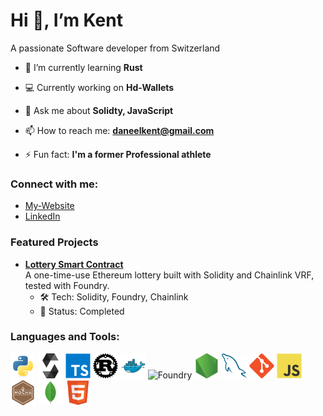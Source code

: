 # Hi 👋, I’m Kent

A passionate Software developer from Switzerland

- 🌱 I’m currently learning **Rust**

- 💻 Currently working on **Hd-Wallets**

- 💬 Ask me about **Solidty, JavaScript**

- 📫 How to reach me: **daneelkent@gmail.com**

- ⚡ Fun fact: **I'm a former Professional athlete**

### Connect with me:

- [My-Website](https://kent-daneel.vercel.app/)
- [LinkedIn](https://www.linkedin.com/in/kent-daneel-7639832a7/)

### Featured Projects

- **[Lottery Smart Contract](https://github.com/Springbock99/lottery)**  
  A one-time-use Ethereum lottery built with Solidity and Chainlink VRF, tested with Foundry.
  - 🛠️ Tech: Solidity, Foundry, Chainlink
  - 🌟 Status: Completed

### Languages and Tools:

<img src="https://raw.githubusercontent.com/devicons/devicon/master/icons/python/python-original.svg" alt="Python" width="40" height="40"/> <img src="https://raw.githubusercontent.com/devicons/devicon/master/icons/solidity/solidity-original.svg" alt="Solidity" width="40" height="40"/> <img src="https://raw.githubusercontent.com/devicons/devicon/master/icons/typescript/typescript-original.svg" alt="TypeScript" width="40" height="40"/> <img src="https://raw.githubusercontent.com/devicons/devicon/master/icons/rust/rust-plain.svg" alt="Rust" width="40" height="40"/> <img src="https://raw.githubusercontent.com/devicons/devicon/master/icons/docker/docker-original.svg" alt="Docker" width="40" height="40"/> <img src="https://raw.githubusercontent.com/foundry-rs/foundry/master/assets/foundry-logo.svg" alt="Foundry" width="40" height="40"/> <img src="https://raw.githubusercontent.com/devicons/devicon/master/icons/nodejs/nodejs-original.svg" alt="Node.js" width="40" height="40"/> <img src="https://raw.githubusercontent.com/devicons/devicon/master/icons/mysql/mysql-original.svg" alt="MySQL" width="40" height="40"/> <img src="https://raw.githubusercontent.com/devicons/devicon/master/icons/git/git-original.svg" alt="Git" width="40" height="40"/> <img src="https://raw.githubusercontent.com/devicons/devicon/master/icons/javascript/javascript-original.svg" alt="JavaScript" width="40" height="40"/> <img src="https://raw.githubusercontent.com/devicons/devicon/master/icons/mocha/mocha-plain.svg" alt="Mocha" width="40" height="40"/> <img src="https://raw.githubusercontent.com/devicons/devicon/master/icons/mongodb/mongodb-original.svg" alt="MongoDB" width="40" height="40"/> <img src="https://raw.githubusercontent.com/devicons/devicon/master/icons/html5/html5-original.svg" alt="HTML" width="40" height="40"/>
